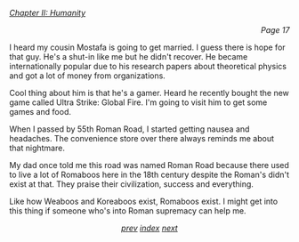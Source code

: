 <p><i><u>Chapter II: Humanity</u></i><p>
<p align="right"><i>Page 17</i></p>

I heard my cousin Mostafa is going to get married. I guess
there is hope for that guy. He's a shut-in like me but he
didn't recover. He became internationally popular due to
his research papers about theoretical physics and got a lot
of money from organizations.

Cool thing about him is that he's a gamer. Heard he recently
bought the new game called Ultra Strike: Global Fire. I'm
going to visit him to get some games and food.

When I passed by 55th Roman Road, I started getting nausea
and headaches. The convenience store over there always
reminds me about that nightmare.

My dad once told me this road was named Roman Road
because there used to live a lot of Romaboos here in the
18th century despite the Roman's didn't exist at that.
They praise their civilization, success and everything.

Like how Weaboos and Koreaboos exist, Romaboos exist. I
might get into this thing if someone who's into Roman
supremacy can help me.

<p align="center">
    <i>
        <a href="vol_1_page_16.html">prev</a>
        <a href="./index.html">index</a>
        <a href="vol_1_page_18.html">next</a>
    </i>
</p>

